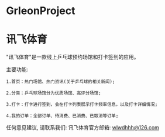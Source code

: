 # GrleonProject
# 讯飞体育

  "讯飞体育"是一款线上乒乓球预约场馆和打卡签到的应用。

  主要功能:   
  
    1.首页：热门场馆、热门资讯(关于乒乓球的相关新闻);
    
    2.分类：乒乓球场馆分为优质场馆、高评分场馆;
    
    3.打卡：打卡进行签到，会在打卡列表展示打卡频率信息，以及打卡详细情况;
    
    4.我的订单：全部订单、待消费、已消费、已取消等订单;

   任何意见建议, 请联系我们: 
   讯飞体育官方邮箱: wlwdhhh@126.com
